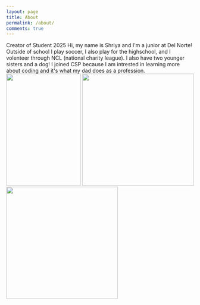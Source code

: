 ```yaml
---
layout: page
title: About
permalink: /about/
comments: true
---
```


Creator of Student 2025
Hi, my name is Shriya and I'm a junior at Del Norte! Outside of school I play soccer, I also play for the highschool, and I volenteer through NCL (national charity league). I also have two younger sisters and a dog! I joined CSP  because I am intrested in learning more about coding and it's what my dad does as a profession. 
<span>
<img src="{{site.baseurl}}/images/shriya and bella.jpeg" width = "200"  height = "300"/>
<img src="{{site.baseurl}}/images/friends.jpeg" width = "300" height = "300"/>
<img src="{{site.baseurl}}/images/family.jpeg" width = "300" height = "300"/>
</span>






<script src="https://utteranc.es/client.js"
        repo="shriyasshah/shriya2025"
        issue-term="title"
        label="blogpost-comment"
        theme="github-light"
        crossorigin="anonymous"
        async>
</script>